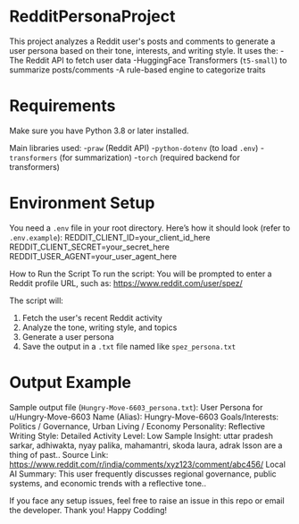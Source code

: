# RedditPersonaProject
This project analyzes a Reddit user's posts and comments to generate a user persona based on their tone, interests, and writing style.
It uses the:
-The Reddit API to fetch user data
-HuggingFace Transformers (`t5-small`) to summarize posts/comments
-A rule-based engine to categorize traits

# Requirements
Make sure you have Python 3.8 or later installed.

Main libraries used:
-`praw` (Reddit API)
-`python-dotenv` (to load `.env`)
-`transformers` (for summarization)
-`torch` (required backend for transformers)


# Environment Setup
You need a `.env` file in your root directory.
Here’s how it should look (refer to `.env.example`):
REDDIT_CLIENT_ID=your_client_id_here
REDDIT_CLIENT_SECRET=your_secret_here
REDDIT_USER_AGENT=your_user_agent_here

How to Run the Script
To run the script:
You will be prompted to enter a Reddit profile URL, such as:
https://www.reddit.com/user/spez/

The script will:
1. Fetch the user's recent Reddit activity
2. Analyze the tone, writing style, and topics
3. Generate a user persona
4. Save the output in a `.txt` file named like `spez_persona.txt`

# Output Example
Sample output file (`Hungry-Move-6603_persona.txt`):
User Persona for u/Hungry-Move-6603
Name (Alias): Hungry-Move-6603
Goals/Interests: Politics / Governance, Urban Living / Economy
Personality: Reflective
Writing Style: Detailed
Activity Level: Low
Sample Insight:
uttar pradesh sarkar, adhiwakta, nyay palika, mahamantri, skoda laura, adrak lsson are a thing of past..
Source Link:
https://www.reddit.com/r/india/comments/xyz123/comment/abc456/
Local AI Summary:
This user frequently discusses regional governance, public systems, and economic trends with a reflective tone..

If you face any setup issues, feel free to raise an issue in this repo or email the developer.
Thank you! Happy Codding!
